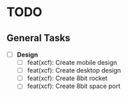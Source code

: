 # TODO

## General Tasks

- [ ] **Design**
  - [ ] feat(xcf): Create mobile design
  - [ ] feat(xcf): Create desktop design
  - [ ] feat(xcf): Create 8bit rocket
  - [ ] feat(xcf): Create 8bit space port